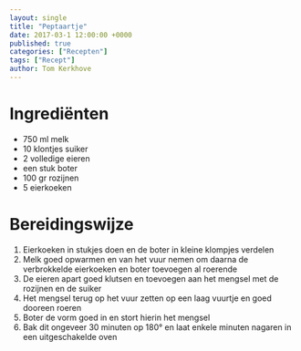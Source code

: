 ```yaml
---
layout: single
title: "Peptaartje"
date: 2017-03-1 12:00:00 +0000
published: true
categories: ["Recepten"]
tags: ["Recept"]
author: Tom Kerkhove
---
```


# Ingrediënten

- 750 ml melk
- 10 klontjes suiker
- 2 volledige eieren
- een stuk boter
- 100 gr rozijnen
- 5 eierkoeken

# Bereidingswijze

1. Eierkoeken in stukjes doen en de boter in kleine klompjes verdelen
2. Melk goed opwarmen en van het vuur nemen om daarna de verbrokkelde eierkoeken en boter toevoegen al roerende
3. De eieren apart goed klutsen en toevoegen aan het mengsel met de rozijnen en de suiker
4. Het mengsel terug op het vuur zetten op een laag vuurtje en goed dooreen roeren
5. Boter de vorm goed in en stort hierin het mengsel
6. Bak dit ongeveer 30 minuten op 180° en laat enkele minuten nagaren in een uitgeschakelde oven